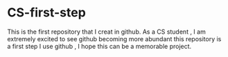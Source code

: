 # CS-first-step
This is the first repository that I creat in github.
As a CS student , I am extremely excited to see github becoming more abundant 
this repository is a first step I use github , I hope this can be a memorable
project.
